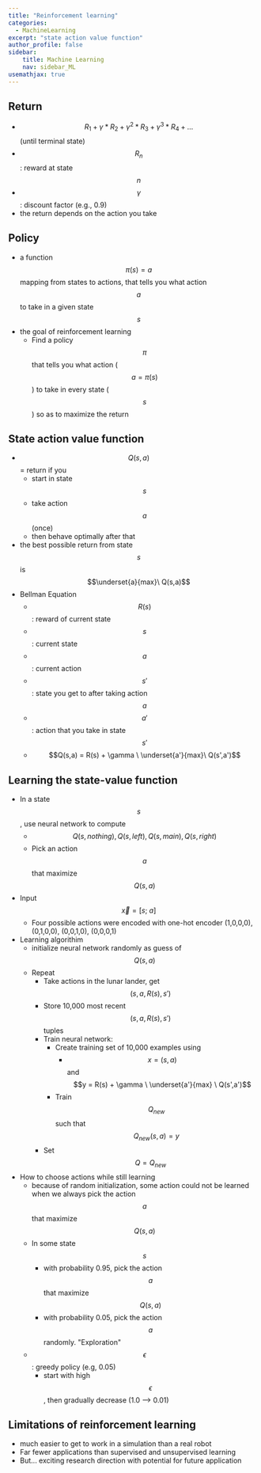 ```yaml
---
title: "Reinforcement learning"
categories:
  - MachineLearning 
excerpt: "state action value function"
author_profile: false
sidebar:
    title: Machine Learning
    nav: sidebar_ML
usemathjax: true
---
```



## Return

- $$R_1 + \gamma*R_2 + \gamma^2*R_3 + \gamma^3*R_4 + \ldots$$ (until terminal state)
- $$R_n$$: reward at state $$n$$
- $$\gamma$$: discount factor (e.g., 0.9)
- the return depends on the action you take

## Policy

- a function $$\pi(s)=a$$ mapping from states to actions, that tells you what action $$a$$ to take in a given state $$s$$
- the goal of reinforcement learning
  - Find a policy $$\pi$$ that tells you what action ($$a=\pi(s)$$) to take in every state ($$s$$) so as to maximize the return

## State action value function

- $$Q(s,a)$$ = return if you
  - start in state $$s$$
  - take action $$a$$ (once)
  - then behave optimally after that
- the best possible return from state $$s$$ is $$\underset{a}{max}\ Q(s,a)$$
- Bellman Equation
  - $$R(s)$$: reward of current state
  - $$s$$: current state
  - $$a$$: current action
  - $$s'$$: state you get to after taking action $$a$$
  - $$a'$$: action that you take in state $$s'$$
  - $$Q(s,a) = R(s) + \gamma \ \underset{a'}{max}\ Q(s',a')$$

## Learning the state-value function

- In a state $$s$$, use neural network to compute
  - $$Q(s,nothing), Q(s,left), Q(s,main), Q(s,right)$$
  - Pick an action $$a$$ that maximize $$Q(s,a)$$
- Input $$\vec{x} = [s; \ a]$$
  - Four possible actions were encoded with one-hot encoder (1,0,0,0), (0,1,0,0), (0,0,1,0), (0,0,0,1)
- Learning algorithim
  - initialize neural network randomly as guess of $$Q(s,a)$$
  - Repeat
    - Take actions in the lunar lander, get $$(s,a,R(s),s')$$
    - Store 10,000 most recent $$(s,a,R(s),s')$$ tuples
    - Train neural network:
      - Create training set of 10,000 examples using
        - $$x=(s,a)$$ and $$y = R(s) + \gamma \ \underset{a'}{max} \ Q(s',a')$$
      - Train $$Q_{new}$$ such that $$Q_{new}(s,a) = y$$
    - Set $$Q = Q_{new}$$
- How to choose actions while still learning
  - because of random initialization, some action could not be learned when we always pick the action $$a$$ that maximize $$Q(s,a)$$
  - In some state $$s$$
    - with probability 0.95, pick the action $$a$$ that maximize $$Q(s,a)$$
    - with probability 0.05, pick the action $$a$$ randomly. "Exploration"
  - $$\epsilon$$: greedy policy (e.g, 0.05)
    - start with high $$\epsilon$$, then gradually decrease (1.0 --\> 0.01)

## Limitations of reinforcement learning

- much easier to get to work in a simulation than a real robot
- Far fewer applications than supervised and unsupervised learning
- But... exciting research direction with potential for future application

